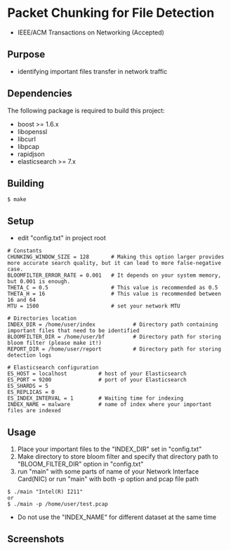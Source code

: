 # Packet Chunking for File Detection
- IEEE/ACM Transactions on Networking (Accepted)
## Purpose
- identifying important files transfer in network traffic

## Dependencies
The following package is required to build this project:
- boost >= 1.6.x
- libopenssl
- libcurl
- libpcap
- rapidjson 
- elasticsearch >= 7.x

## Building
```
$ make
```

## Setup
- edit "config.txt" in project root
```
# Constants
CHUNKING_WINDOW_SIZE = 128       # Making this option larger provides more accurate search quality, but it can lead to more false-negative case.
BLOOMFILTER_ERROR_RATE = 0.001   # It depends on your system memory, but 0.001 is enough.
THETA_C = 0.5                    # This value is recommended as 0.5
THETA_H = 16                     # This value is recommended between 16 and 64
MTU = 1500                       # set your network MTU

# Directories location
INDEX_DIR = /home/user/index            # Directory path containing important files that need to be identified 
BLOOMFILTER_DIR = /home/user/bf         # Directory path for storing bloom filter (please make it!)
REPORT_DIR = /home/user/report          # Directory path for storing detection logs

# Elasticsearch configuration
ES_HOST = localhost          # host of your Elasticsearch
ES_PORT = 9200               # port of your Elasticsearch 
ES_SHARDS = 5 
ES_REPLICAS = 0
ES_INDEX_INTERVAL = 1        # Waiting time for indexing
INDEX_NAME = malware         # name of index where your important files are indexed

```


## Usage
1. Place your important files to the "INDEX_DIR" set in "config.txt"
2. Make directory to store bloom filter and specify that directory path to "BLOOM_FILTER_DIR" option in "config.txt"
3. run "main" with some parts of name of your Network Interface Card(NIC) or run "main" with both -p option and pcap file path
```
$ ./main "Intel(R) I211"
or
$ ./main -p /home/user/test.pcap
```
*  Do not use the "INDEX_NAME" for different dataset at the same time

## Screenshots
